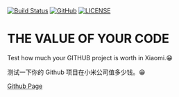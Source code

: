 [![Build Status](https://travis-ci.org/DavidKk/tvotc.svg?branch=master)](https://travis-ci.org/DavidKk/tvotc)
[![GitHub](https://img.shields.io/github/license/mashape/apistatus.svg)](https://github.com/DavidKk/tvotc/blob/master/LICENSE)
[![LICENSE](https://img.shields.io/badge/license-Anti%20996-blue.svg)](https://github.com/996icu/996.ICU/blob/master/LICENSE)

# THE VALUE OF YOUR CODE

Test how much your GITHUB project is worth in Xiaomi.😁

测试一下你的 Github 项目在小米公司值多少钱。😁

[Github Page](https://davidkk.github.io/tvotc/)
